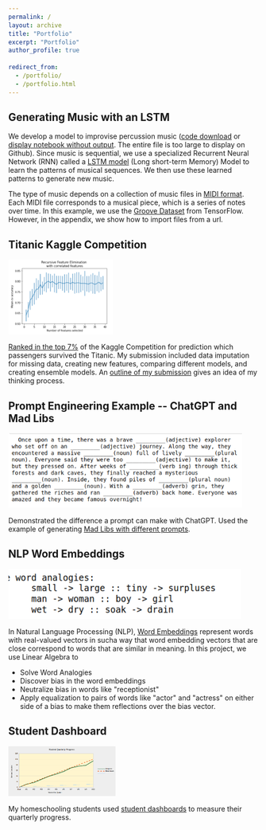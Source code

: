 ```yaml
---
permalink: /
layout: archive
title: "Portfolio"
excerpt: "Portfolio"
author_profile: true

redirect_from: 
  - /portfolio/
  - /portfolio.html
---
```


Generating Music with an LSTM
-----

We develop a model to improvise  percussion music ([code download](https://github.com/JennySteichen/JennySteichen.github.io/blob/master/_portfolio/ImprovisePercussionMusic.ipynb) or [display notebook without output](https://github.com/JennySteichen/JennySteichen.github.io/blob/master/_portfolio/ImprovisePercussionMusicWithoutOutput.ipynb). The entire file is too large to display on Github).  Since music is sequential, we use a specialized Recurrent Neural Network (RNN) called a [LSTM model](https://en.wikipedia.org/wiki/Long_short-term_memory) (Long short-term Memory) Model to learn the patterns of musical sequences.  We then use these learned patterns to generate new music. 

The type of music depends on a collection of music files in [MIDI format](https://en.wikipedia.org/wiki/MIDI).  Each MIDI file corresponds to a musical piece, which is a series of notes over time.  In this example, we use the [Groove Dataset]() from TensorFlow.  However, in the appendix, we show how to import files from a url.

Titanic Kaggle Competition
----

<img height="150" src="/images/titanic_feature_elimination.png">

[Ranked in the top 7%](https://www.kaggle.com/competitions/titanic/leaderboard) of the Kaggle Competition for prediction which passengers survived the Titanic.  My submission included data imputation for missing data, creating new features, comparing different models, and creating ensemble models.  An [outline of my submission](https://github.com/JennySteichen/JennySteichen.github.io/blob/master/_portfolio/TitanicPredictionNotebook.ipynb) gives an idea of my thinking process.

Prompt Engineering Example -- ChatGPT and Mad Libs
------

<img height="150" src="/images/MadLibGenerated.png">

Demonstrated the difference a prompt can make with ChatGPT.  Used the example of generating [Mad Libs with different prompts](https://github.com/JennySteichen/JennySteichen.github.io/blob/master/_portfolio/ChatGPT_MadLib_Generator.ipynb).

NLP Word Embeddings
------

<img height="100" src="/images/word_analogies.png">

In Natural Language Processing (NLP),  [Word Embeddings](https://github.com/JennySteichen/JennySteichen.github.io/blob/master/_portfolio/WordEmbeddings.ipynb) represent words with real-valued vectors in sucha way that word embedding vectors that are close correspond to words that are similar in meaning. In this project, we use Linear Algebra to 
- Solve Word Analogies
- Discover bias in the word embeddings
- Neutralize bias in words like "receptionist"
- Apply equalization to pairs of words like "actor" and "actress" on either side of a bias to make them reflections over the bias vector.

Student Dashboard
------

<img height="100" src="/images/student_dashboard.png">

My homeschooling students used [student dashboards](https://github.com/JennySteichen/JennySteichen.github.io/blob/master/_portfolio/Student%20Dashboard.xlsx) to measure their quarterly progress.

